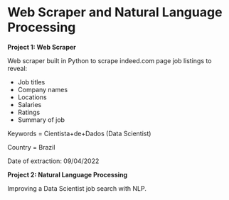 # Web Scraper and Natural Language Processing

**Project 1: Web Scraper**

Web scraper built in Python to scrape indeed.com page job listings to reveal:
- Job titles
- Company names
- Locations
- Salaries
- Ratings
- Summary of job

Keywords = Cientista+de+Dados (Data Scientist)

Country = Brazil

Date of extraction: 09/04/2022

**Project 2: Natural Language Processing**

Improving a Data Scientist job search with NLP.
